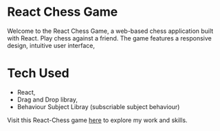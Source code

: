 # React Chess Game

Welcome to the React Chess Game, a web-based chess application built with React. Play chess against a friend. The game features a responsive design, intuitive user interface,

# Tech Used
- React,
- Drag and Drop libray,
- Behaviour Subject Libray (subscriable subject behaviour)

Visit this React-Chess game [here](https://react-chess-2.netlify.app/) to explore my work and skills.

